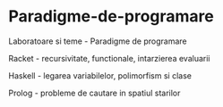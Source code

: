 # Paradigme-de-programare
Laboratoare si teme - Paradigme de programare

Racket - recursivitate, functionale, intarzierea evaluarii

Haskell - legarea variabilelor, polimorfism si clase

Prolog - probleme de cautare in spatiul starilor
